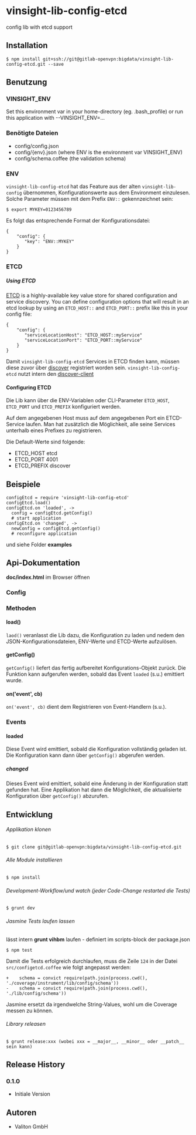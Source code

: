 # vinsight-lib-config-etcd

config lib with etcd support

## Installation

    $ npm install git+ssh://git@gitlab-openvpn:bigdata/vinsight-lib-config-etcd.git --save

## Benutzung

### VINSIGHT_ENV

Set this environment var in your home-directory (eg. .bash_profile) or run this application with --VINSIGHT_ENV=...

### Benötigte Dateien

* config/config.json
* config/{env}.json (where ENV is the environment var VINSIGHT_ENV)
* config/schema.coffee (the validation schema)

### ENV
`vinsight-lib-config-etcd` hat das Feature aus der alten `vinsight-lib-config` übernommen, Konfigurationswerte aus dem Environment einzulesen. Solche Parameter müssen mit dem Prefix `ENV::` gekennzeichnet sein:

    $ export MYKEY=0123456789

Es folgt das entsprechende Format der Konfigurationsdatei:

    {
        "config": {
           "key": "ENV::MYKEY"
        }
    }

### ETCD
##### Using ETCD
[ETCD](https://github.com/coreos/etcd) is a highly-available key value store for shared configuration and service discovery. You can define configuration options that will result in an etcd lookup by using an `ETCD_HOST::` and `ETCD_PORT::` prefix like this in your config file:

    {
        "config": {
           "serviceLocationHost": "ETCD_HOST::myService"
           "serviceLocationPort": "ETCD_PORT::myService"
        }
    }

Damit `vinsight-lib-config-etcd` Services in ETCD finden kann, müssen diese zuvor über [discover](https://github.com/totem/discover) registriert worden sein. `vinsight-lib-config-etcd` nutzt intern den [discover-client](https://github.com/totem/discover-client-node)

#### Configuring ETCD

Die Lib kann über die ENV-Variablen oder CLI-Parameter `ETCD_HOST`, `ETCD_PORT` und `ETCD_PREFIX` konfiguriert werden.

Auf dem angegebenen Host muss auf dem angegebenen Port ein ETCD-Service laufen. Man hat zusätzlich die Möglichkeit, alle seine Services unterhalb eines Prefixes zu registrieren.

Die Default-Werte sind folgende:

- ETCD_HOST etcd
- ETCD_PORT 4001
- ETCD_PREFIX discover


## Beispiele

    configEtcd = require 'vinsight-lib-config-etcd'
    configEtcd.load()
    configEtcd.on 'loaded', ->
      config = configEtcd.getConfig()
      # start application
    configEtcd.on 'changed', ->
      newConfig = configEtcd.getConfig()
      # reconfigure application


und siehe Folder **examples**

## Api-Dokumentation

**doc/index.html** im Browser öffnen

### Config



### Methoden

#### load()
`laod()` veranlasst die Lib dazu, die Konfiguration zu laden und nedem den JSON-Konfigurationsdateien, ENV-Werte und ETCD-Werte aufzulösen.

#### getConfig()
`getConfig()` liefert das fertig aufbereitet Konfigurations-Objekt zurück. Die Funktion kann aufgerufen werden, sobald das Event `loaded` (s.u.) emittiert wurde.

#### on('event', cb)
`on('event', cb)` dient dem Registrieren von Event-Handlern (s.u.).

### Events
#### loaded
Diese Event wird emittiert, sobald die Konfiguration vollständig geladen ist. Die Konfiguration kann dann über `getConfig()` abgerufen werden.

##### changed
Dieses Event wird emittiert, sobald eine Änderung in der Konfiguration statt gefunden hat. Eine Applikation hat dann die Möglichkeit, die aktualisierte Konfiguration über `getConfig()` abzurufen.

## Entwicklung

###### Applikation klonen

    $ git clone git@gitlab-openvpn:bigdata/vinsight-lib-config-etcd.git


###### Alle Module installieren

    $ npm install

###### Development-Workflow/und watch (jeder Code-Change restarted die Tests)

    $ grunt dev


###### Jasmine Tests laufen lassen

lässt intern **grunt vihbm** laufen - definiert im scripts-block der package.json

    $ npm test

Damit die Tests erfolgreich durchlaufen, muss die Zeile `124` in der Datei `src/configetcd.coffee` wie folgt angepasst werden:

    +    schema = convict require(path.join(process.cwd(), './coverage/instrument/lib/config/schema'))
    -    schema = convict require(path.join(process.cwd(), './lib/config/schema'))

Jasmine ersetzt da irgendwelche String-Values, wohl um die Coverage messen zu können.

###### Library releasen

    $ grunt release:xxx (wobei xxx = __major__, __minor__ oder __patch__ sein kann)


## Release History

### 0.1.0

* Initiale Version

## Autoren

* Valiton GmbH
